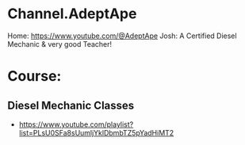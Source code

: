 # Channel.AdeptApe
Home: https://www.youtube.com/@AdeptApe Josh: A Certified Diesel Mechanic &amp; very good Teacher!

# Course:
## Diesel Mechanic Classes
- https://www.youtube.com/playlist?list=PLsU0SFa8sUumljYklDbmbTZ5pYadHiMT2
